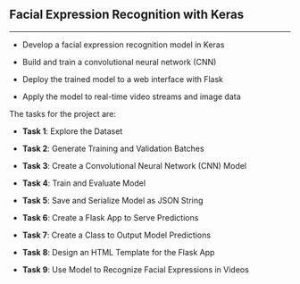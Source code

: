 ## Facial Expression Recognition with Keras
----------------------------------------

+ Develop a facial expression recognition model in Keras

+ Build and train a convolutional neural network (CNN)

+ Deploy the trained model to a web interface with Flask

+ Apply the model to real-time video streams and image data

The tasks for the project are:

+ **Task 1**: Explore the Dataset

+ **Task 2**: Generate Training and Validation Batches

+ **Task 3**: Create a Convolutional Neural Network (CNN) Model

+ **Task 4**: Train and Evaluate Model

+ **Task 5**: Save and Serialize Model as JSON String

+ **Task 6**: Create a Flask App to Serve Predictions

+ **Task 7**: Create a Class to Output Model Predictions

+ **Task 8**: Design an HTML Template for the Flask App

+ **Task 9**: Use Model to Recognize Facial Expressions in Videos
